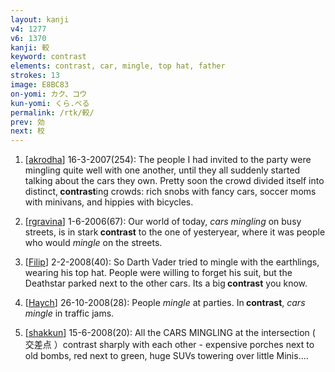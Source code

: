 ```yaml
---
layout: kanji
v4: 1277
v6: 1370
kanji: 較
keyword: contrast
elements: contrast, car, mingle, top hat, father
strokes: 13
image: E8BC83
on-yomi: カク、コウ
kun-yomi: くら.べる
permalink: /rtk/較/
prev: 効
next: 校
---
```


1) [<a href="http://kanji.koohii.com/profile/akrodha">akrodha</a>] 16-3-2007(254): The people I had invited to the party were mingling quite well with one another, until they all suddenly started talking about the cars they own. Pretty soon the crowd divided itself into distinct,<strong> contrast</strong>ing crowds: rich snobs with fancy cars, soccer moms with minivans, and hippies with bicycles.

2) [<a href="http://kanji.koohii.com/profile/rgravina">rgravina</a>] 1-6-2006(67): Our world of today, <em>cars</em> <em>mingling</em> on busy streets, is in stark<strong> contrast</strong> to the one of yesteryear, where it was people who would <em>mingle</em> on the streets.

3) [<a href="http://kanji.koohii.com/profile/Filip">Filip</a>] 2-2-2008(40): So Darth Vader tried to mingle with the earthlings, wearing his top hat. People were willing to forget his suit, but the Deathstar parked next to the other cars. Its a big<strong> contrast</strong> you know.

4) [<a href="http://kanji.koohii.com/profile/Haych">Haych</a>] 26-10-2008(28): People <em>mingle</em> at parties. In<strong> contrast</strong>, <em>cars mingle</em> in traffic jams.

5) [<a href="http://kanji.koohii.com/profile/shakkun">shakkun</a>] 15-6-2008(20): All the CARS MINGLING at the intersection ( 交差点 ）contrast sharply with each other - expensive porches next to old bombs, red next to green, huge SUVs towering over little Minis....


